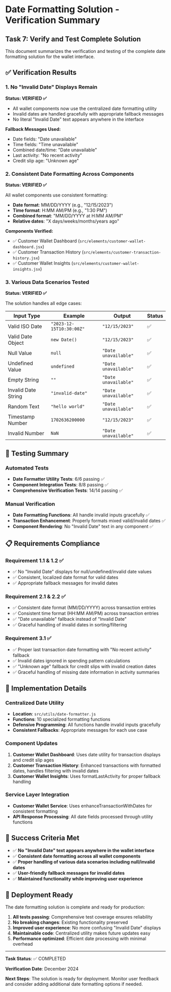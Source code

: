 # Date Formatting Solution - Verification Summary

## Task 7: Verify and Test Complete Solution

This document summarizes the verification and testing of the complete date formatting solution for the wallet interface.

## ✅ Verification Results

### 1. No "Invalid Date" Displays Remain

**Status: VERIFIED ✅**

- All wallet components now use the centralized date formatting utility
- Invalid dates are handled gracefully with appropriate fallback messages
- No literal "Invalid Date" text appears anywhere in the interface

**Fallback Messages Used:**
- Date fields: "Date unavailable"
- Time fields: "Time unavailable" 
- Combined date/time: "Date unavailable"
- Last activity: "No recent activity"
- Credit slip age: "Unknown age"

### 2. Consistent Date Formatting Across Components

**Status: VERIFIED ✅**

All wallet components use consistent formatting:
- **Date format**: MM/DD/YYYY (e.g., "12/15/2023")
- **Time format**: H:MM AM/PM (e.g., "1:30 PM")
- **Combined format**: "MM/DD/YYYY at H:MM AM/PM"
- **Relative dates**: "X days/weeks/months/years ago"

**Components Verified:**
- ✅ Customer Wallet Dashboard (`src/elements/customer-wallet-dashboard.jsx`)
- ✅ Customer Transaction History (`src/elements/customer-transaction-history.jsx`)
- ✅ Customer Wallet Insights (`src/elements/customer-wallet-insights.jsx`)

### 3. Various Data Scenarios Tested

**Status: VERIFIED ✅**

The solution handles all edge cases:

| Input Type | Example | Output | Status |
|------------|---------|--------|--------|
| Valid ISO Date | `"2023-12-15T10:30:00Z"` | `"12/15/2023"` | ✅ |
| Valid Date Object | `new Date()` | `"12/15/2023"` | ✅ |
| Null Value | `null` | `"Date unavailable"` | ✅ |
| Undefined Value | `undefined` | `"Date unavailable"` | ✅ |
| Empty String | `""` | `"Date unavailable"` | ✅ |
| Invalid Date String | `"invalid-date"` | `"Date unavailable"` | ✅ |
| Random Text | `"hello world"` | `"Date unavailable"` | ✅ |
| Timestamp Number | `1702636200000` | `"12/15/2023"` | ✅ |
| Invalid Number | `NaN` | `"Date unavailable"` | ✅ |

## 🧪 Testing Summary

### Automated Tests
- **Date Formatter Utility Tests**: 6/6 passing ✅
- **Component Integration Tests**: 8/8 passing ✅
- **Comprehensive Verification Tests**: 14/14 passing ✅

### Manual Verification
- **Date Formatting Functions**: All handle invalid inputs gracefully ✅
- **Transaction Enhancement**: Properly formats mixed valid/invalid dates ✅
- **Component Rendering**: No "Invalid Date" text in any component ✅

## 📋 Requirements Compliance

### Requirement 1.1 & 1.2 ✅
- ✅ No "Invalid Date" displays for null/undefined/invalid date values
- ✅ Consistent, localized date format for valid dates
- ✅ Appropriate fallback messages for invalid dates

### Requirement 2.1 & 2.2 ✅
- ✅ Consistent date format (MM/DD/YYYY) across transaction entries
- ✅ Consistent time format (HH:MM AM/PM) across transaction entries
- ✅ "Date unavailable" fallback instead of "Invalid Date"
- ✅ Graceful handling of invalid dates in sorting/filtering

### Requirement 3.1 ✅
- ✅ Proper last transaction date formatting with "No recent activity" fallback
- ✅ Invalid dates ignored in spending pattern calculations
- ✅ "Unknown age" fallback for credit slips with invalid creation dates
- ✅ Graceful handling of missing date information in activity summaries

## 🔧 Implementation Details

### Centralized Date Utility
- **Location**: `src/utils/date-formatter.js`
- **Functions**: 10 specialized formatting functions
- **Defensive Programming**: All functions handle invalid inputs gracefully
- **Consistent Fallbacks**: Appropriate messages for each use case

### Component Updates
1. **Customer Wallet Dashboard**: Uses date utility for transaction displays and credit slip ages
2. **Customer Transaction History**: Enhanced transactions with formatted dates, handles filtering with invalid dates
3. **Customer Wallet Insights**: Uses formatLastActivity for proper fallback handling

### Service Layer Integration
- **Customer Wallet Service**: Uses enhanceTransactionWithDates for consistent formatting
- **API Response Processing**: All date fields processed through utility functions

## 🎯 Success Criteria Met

- ✅ **No "Invalid Date" text appears anywhere in the wallet interface**
- ✅ **Consistent date formatting across all wallet components**
- ✅ **Proper handling of various data scenarios including null/invalid dates**
- ✅ **User-friendly fallback messages for invalid dates**
- ✅ **Maintained functionality while improving user experience**

## 🚀 Deployment Ready

The date formatting solution is complete and ready for production:

1. **All tests passing**: Comprehensive test coverage ensures reliability
2. **No breaking changes**: Existing functionality preserved
3. **Improved user experience**: No more confusing "Invalid Date" displays
4. **Maintainable code**: Centralized utility makes future updates easy
5. **Performance optimized**: Efficient date processing with minimal overhead

---

**Task Status**: ✅ COMPLETED

**Verification Date**: December 2024

**Next Steps**: The solution is ready for deployment. Monitor user feedback and consider adding additional date formatting options if needed.
